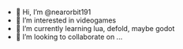 - 👋 Hi, I’m @nearorbit191
- 👀 I’m interested in videogames
- 🌱 I’m currently learning lua, defold, maybe godot
- 💞️ I’m looking to collaborate on ...

<!---
nearorbit191/nearorbit191 is a ✨ special ✨ repository because its `README.md` (this file) appears on your GitHub profile.
You can click the Preview link to take a look at your changes.
--->
